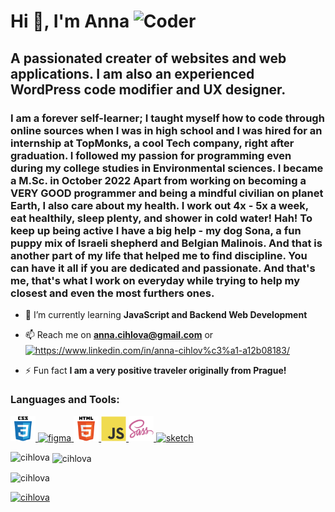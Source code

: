 <h1>Hi 👋, I'm Anna <img alt="Coder" src="https://icons8.com/icon/UF--CfaVggaW/woman-technologist"></h1>
<h2>A passionated creater of websites and web applications. I am also an experienced WordPress code modifier and UX designer.</h2>
<h3>I am a forever self-learner; I taught myself how to code through online sources when I was in high school and I was hired for an internship at TopMonks, a cool Tech company, right after graduation. I followed my passion for programming even during my college studies in Environmental sciences. I became a M.Sc. in October 2022 Apart from working on becoming a VERY GOOD programmer and being a mindful civilian on planet Earth, I also care about my health. I work out 4x - 5x a week, eat healthily, sleep plenty, and shower in cold water! Hah! To keep up being active I have a big help - my dog Sona, a fun puppy mix of Israeli shepherd and Belgian Malinois. And that is another part of my life that helped me to find discipline. You can have it all if you are dedicated and passionate. And that's me, that's what I work on everyday while trying to help my closest and even the most furthers ones.</h3>

- 🌱 I’m currently learning **JavaScript and Backend Web Development**

- 📫 Reach me on **anna.cihlova@gmail.com** or <a href="https://linkedin.com/in/https://www.linkedin.com/in/anna-cihlov%c3%a1-a12b08183/" target="blank"><img align="center" src="https://raw.githubusercontent.com/rahuldkjain/github-profile-readme-generator/master/src/images/icons/Social/linked-in-alt.svg" alt="https://www.linkedin.com/in/anna-cihlov%c3%a1-a12b08183/" height="30" width="40" /></a>

- ⚡ Fun fact **I am a very positive traveler originally from Prague!**

<h3 align="left">Languages and Tools:</h3>
<p align="left"> <a href="https://www.w3schools.com/css/" target="_blank" rel="noreferrer"> <img src="https://raw.githubusercontent.com/devicons/devicon/master/icons/css3/css3-original-wordmark.svg" alt="css3" width="40" height="40"/> </a> <a href="https://www.figma.com/" target="_blank" rel="noreferrer"> <img src="https://www.vectorlogo.zone/logos/figma/figma-icon.svg" alt="figma" width="40" height="40"/> </a> <a href="https://www.w3.org/html/" target="_blank" rel="noreferrer"> <img src="https://raw.githubusercontent.com/devicons/devicon/master/icons/html5/html5-original-wordmark.svg" alt="html5" width="40" height="40"/> </a> <a href="https://developer.mozilla.org/en-US/docs/Web/JavaScript" target="_blank" rel="noreferrer"> <img src="https://raw.githubusercontent.com/devicons/devicon/master/icons/javascript/javascript-original.svg" alt="javascript" width="40" height="40"/> </a> <a href="https://sass-lang.com" target="_blank" rel="noreferrer"> <img src="https://raw.githubusercontent.com/devicons/devicon/master/icons/sass/sass-original.svg" alt="sass" width="40" height="40"/> </a> <a href="https://www.sketch.com/" target="_blank" rel="noreferrer"> <img src="https://www.vectorlogo.zone/logos/sketchapp/sketchapp-icon.svg" alt="sketch" width="40" height="40"/> </a> </p>

<p><img align="left" src="https://github-readme-stats.vercel.app/api/top-langs?username=cihlova&show_icons=true&locale=en&layout=compact" alt="cihlova" /></p>

<p>&nbsp;<img align="center" src="https://github-readme-stats.vercel.app/api?username=cihlova&show_icons=true&locale=en" alt="cihlova" /></p>

<p align="left"> <img src="https://komarev.com/ghpvc/?username=cihlova&label=Profile%20views&color=0e75b6&style=flat" alt="cihlova" /> </p>

<p align="left"> <a href="https://github.com/ryo-ma/github-profile-trophy"><img src="https://github-profile-trophy.vercel.app/?username=cihlova" alt="cihlova" /></a> </p>
